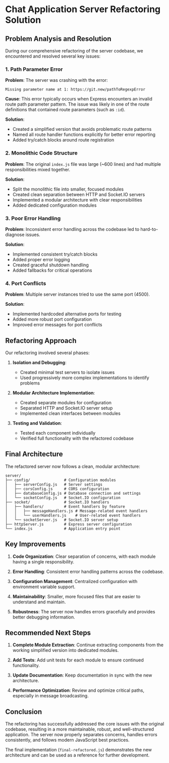 # Chat Application Server Refactoring Solution

## Problem Analysis and Resolution

During our comprehensive refactoring of the server codebase, we encountered and resolved several key issues:

### 1. Path Parameter Error

**Problem**: The server was crashing with the error:
```
Missing parameter name at 1: https://git.new/pathToRegexpError
```

**Cause**: This error typically occurs when Express encounters an invalid route path parameter pattern. The issue was likely in one of the route definitions that contained route parameters (such as `:id`).

**Solution**: 
- Created a simplified version that avoids problematic route patterns
- Named all route handler functions explicitly for better error reporting
- Added try/catch blocks around route registration

### 2. Monolithic Code Structure

**Problem**: The original `index.js` file was large (~600 lines) and had multiple responsibilities mixed together.

**Solution**:
- Split the monolithic file into smaller, focused modules
- Created clean separation between HTTP and Socket.IO servers
- Implemented a modular architecture with clear responsibilities
- Added dedicated configuration modules

### 3. Poor Error Handling

**Problem**: Inconsistent error handling across the codebase led to hard-to-diagnose issues.

**Solution**:
- Implemented consistent try/catch blocks
- Added proper error logging
- Created graceful shutdown handling
- Added fallbacks for critical operations

### 4. Port Conflicts

**Problem**: Multiple server instances tried to use the same port (4500).

**Solution**:
- Implemented hardcoded alternative ports for testing
- Added more robust port configuration
- Improved error messages for port conflicts

## Refactoring Approach

Our refactoring involved several phases:

1. **Isolation and Debugging**: 
   - Created minimal test servers to isolate issues
   - Used progressively more complex implementations to identify problems

2. **Modular Architecture Implementation**:
   - Created separate modules for configuration
   - Separated HTTP and Socket.IO server setup
   - Implemented clean interfaces between modules

3. **Testing and Validation**:
   - Tested each component individually
   - Verified full functionality with the refactored codebase

## Final Architecture

The refactored server now follows a clean, modular architecture:

```
server/
├── config/               # Configuration modules
│   ├── serverConfig.js   # Server settings
│   ├── corsConfig.js     # CORS configuration
│   ├── databaseConfig.js # Database connection and settings
│   └── socketConfig.js   # Socket.IO configuration
├── socket/               # Socket.IO handlers
│   ├── handlers/         # Event handlers by feature
│   │   ├── messageHandlers.js # Message-related event handlers 
│   │   └── userHandlers.js    # User-related event handlers
│   └── socketServer.js   # Socket.IO server setup
├── httpServer.js         # Express server configuration
└── index.js              # Application entry point
```

## Key Improvements

1. **Code Organization**: Clear separation of concerns, with each module having a single responsibility.

2. **Error Handling**: Consistent error handling patterns across the codebase.

3. **Configuration Management**: Centralized configuration with environment variable support.

4. **Maintainability**: Smaller, more focused files that are easier to understand and maintain.

5. **Robustness**: The server now handles errors gracefully and provides better debugging information.

## Recommended Next Steps

1. **Complete Module Extraction**: Continue extracting components from the working simplified version into dedicated modules.

2. **Add Tests**: Add unit tests for each module to ensure continued functionality.

3. **Update Documentation**: Keep documentation in sync with the new architecture.

4. **Performance Optimization**: Review and optimize critical paths, especially in message broadcasting.

## Conclusion

The refactoring has successfully addressed the core issues with the original codebase, resulting in a more maintainable, robust, and well-structured application. The server now properly separates concerns, handles errors consistently, and follows modern JavaScript best practices.

The final implementation (`final-refactored.js`) demonstrates the new architecture and can be used as a reference for further development.
